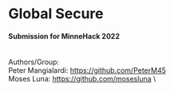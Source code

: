 # Global Secure

#### Submission for MinneHack 2022

\
Authors/Group: \
Peter Mangialardi: https://github.com/PeterM45 \
Moses Luna: https://github.com/mosesluna \
